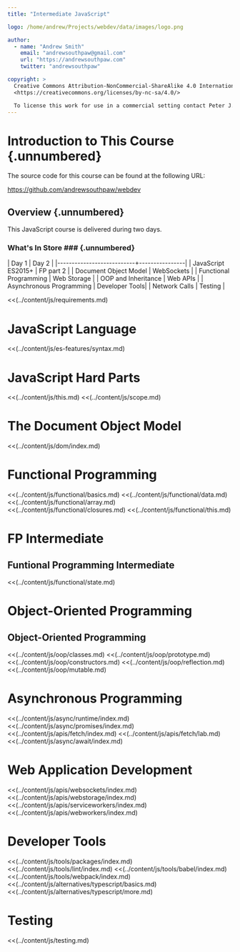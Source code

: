 ```yaml
---
title: "Intermediate JavaScript"

logo: /home/andrew/Projects/webdev/data/images/logo.png

author:
  - name: "Andrew Smith"
    email: "andrewsouthpaw@gmail.com"
    url: "https://andrewsouthpaw.com"
    twitter: "andrewsouthpaw"

copyright: >
  Creative Commons Attribution-NonCommercial-ShareAlike 4.0 International Public License:
  <https://creativecommons.org/licenses/by-nc-sa/4.0/>

  To license this work for use in a commercial setting contact Peter J. Jones.
---
```


Introduction to This Course {.unnumbered}
=========================================

The source code for this course can be found at the following URL:

<https://github.com/andrewsouthpaw/webdev>

Overview {.unnumbered}
----------------------

This JavaScript course is delivered during two days.

### What's In Store ### {.unnumbered}

  | Day 1                     | Day 2          |
  |---------------------------+----------------| 
  | JavaScript ES2015+        | FP part 2      | 
  | Document Object Model     | WebSockets     | 
  | Functional Programming    | Web Storage    | 
  | OOP and Inheritance       | Web APIs       | 
  | Asynchronous Programming  | Developer Tools|
  | Network Calls             | Testing        |

<div class="notes">

<<(../content/js/requirements.md)

</div>

# JavaScript Language

<<(../content/js/es-features/syntax.md)

# JavaScript Hard Parts

<<(../content/js/this.md)
<<(../content/js/scope.md)

# The Document Object Model

<<(../content/js/dom/index.md)

# Functional Programming

<<(../content/js/functional/basics.md)
<<(../content/js/functional/data.md)
<<(../content/js/functional/array.md)
<<(../content/js/functional/closures.md)
<<(../content/js/functional/this.md)

# FP Intermediate

## Funtional Programming Intermediate

<<(../content/js/functional/state.md)

# Object-Oriented Programming

## Object-Oriented Programming

<<(../content/js/oop/classes.md)
<<(../content/js/oop/prototype.md)
<<(../content/js/oop/constructors.md)
<<(../content/js/oop/reflection.md)
<<(../content/js/oop/mutable.md)

# Asynchronous Programming

<<(../content/js/async/runtime/index.md)
<<(../content/js/async/promises/index.md)
<<(../content/js/apis/fetch/index.md)
<<(../content/js/apis/fetch/lab.md)
<<(../content/js/async/await/index.md)

# Web Application Development

<<(../content/js/apis/websockets/index.md)
<<(../content/js/apis/webstorage/index.md)
<<(../content/js/apis/serviceworkers/index.md)
<<(../content/js/apis/webworkers/index.md)

# Developer Tools

<<(../content/js/tools/packages/index.md)
<<(../content/js/tools/lint/index.md)
<<(../content/js/tools/babel/index.md)
<<(../content/js/tools/webpack/index.md)
<<(../content/js/alternatives/typescript/basics.md)
<<(../content/js/alternatives/typescript/more.md)

# Testing

<<(../content/js/testing.md)
